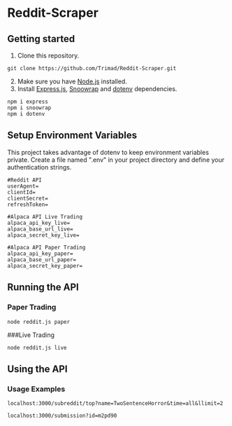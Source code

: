 # Reddit-Scraper

## Getting started
1. Clone this repository.
```
git clone https://github.com/Trimad/Reddit-Scraper.git
```
2. Make sure you have [Node.js](http://nodejs.org/) installed.
3. Install [Express.js](https://expressjs.com/), [Snoowrap](https://github.com/not-an-aardvark/snoowrap) and [dotenv](https://www.npmjs.com/package/dotenv) dependencies.
```
npm i express
npm i snoowrap
npm i dotenv
```
## Setup Environment Variables
This project takes advantage of dotenv to keep environment variables private. Create a file named ".env" in your project directory and define your authentication strings. 
```
#Reddit API
userAgent=
clientId=
clientSecret=
refreshToken=

#Alpaca API Live Trading
alpaca_api_key_live=
alpaca_base_url_live=
alpaca_secret_key_live=

#Alpaca API Paper Trading
alpaca_api_key_paper=
alpaca_base_url_paper=
alpaca_secret_key_paper=
```
## Running the API
### Paper Trading
```
node reddit.js paper
```
###Live Trading
```
node reddit.js live
```
## Using the API
### Usage Examples
```
localhost:3000/subreddit/top?name=TwoSentenceHorror&time=all&llimit=2
```
```
localhost:3000/submission?id=m2pd90
```
